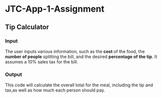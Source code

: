 # JTC-App-1-Assignment

## Tip Calculator

### Input
The user inputs various information, such as the **cost** of the food, the **number of people** splitting the bill, and the desired **percentage of the tip**. It assumes a 10% sales tax for the bill.

### Output
This code will calculate the overall total for the meal, including the tip and tax,as well as how much each person should pay.
